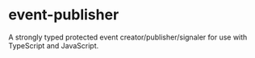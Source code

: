 # event-publisher
A strongly typed protected event creator/publisher/signaler for use with TypeScript and JavaScript.
